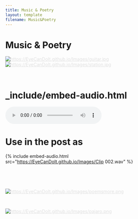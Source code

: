 ```yaml
---
title: Music & Poetry
layout: template
filename: Music&Poetry
---
```


# Music & Poetry


<a href="Music&Poetry" class="btn" style="color:#E0E0E0"><img src="https://EyeCanDoIt.github.io/Images/guitar.jpg" alt="https://EyeCanDoIt.github.io/Images/guitar.jpg" 
loading="lazy"></a> <a href="Music&Poetry" class="btn" style="color:#E0E0E0"><img src="https://EyeCanDoIt.github.io/Images/station.jpg" alt="https://EyeCanDoIt.github.io/Images/station.jpg" 
loading="lazy"></a>

<br>

# _include/embed-audio.html
<audio controls>
  <source src="{{ include.src }}" type="audio/mpeg">
  Your browser does not support the audio element.
</audio>

# Use in the post as
{% include embed-audio.html src="https://EyeCanDoIt.github.io/Images/Clip 002.wav" %}

<object data="./Images/pdfs/Station to Station.pdf" width="1000" height="1000" type='application/pdf'></object>

<br>

<object data="./Images/pdfs/Truth.pdf" width="1000" height="1000" type='application/pdf'></object>

<br>

<a href="Music&Poetry" class="btn" style="color:#E0E0E0"><img src="https://EyeCanDoIt.github.io/Images/poemsmore.png" alt="https://EyeCanDoIt.github.io/Images/poemsmore.png" 
loading="lazy"></a>

<br>

<a href="Music&Poetry" class="btn" style="color:#E0E0E0"><img src="https://EyeCanDoIt.github.io/Images/pajaro.png" alt="https://EyeCanDoIt.github.io/Images/pajaro.png" 
loading="lazy"></a>

<br>

<object data="./Images/pdfs/Susie.pdf" width="1000" height="1000" type='application/pdf'></object>

<br>
